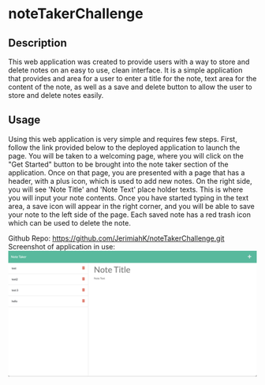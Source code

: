 # noteTakerChallenge

## Description

This web application was created to provide users with a way to store and delete notes on an easy to use, clean interface. It is a simple application that provides and area for a user to enter a title for the note, text area for the content of the note, as well as a save and delete button to allow the user to store and delete notes easily.

## Usage

Using this web application is very simple and requires few steps. First, follow the link provided below to the deployed application to launch the page. You will be taken to a welcoming page, where you will click on the "Get Started" button to be brought into the note taker section of the application. Once on that page, you are presented with a page that has a header, with a plus icon, which is used to add new notes. On the right side, you will see 'Note Title' and 'Note Text' place holder texts. This is where you will input your note contents. Once you have started typing in the text area, a save icon will appear in the right corner, and you will be able to save your note to the left side of the page. Each saved note has a red trash icon which can be used to delete the note.

Github Repo: https://github.com/JerimiahK/noteTakerChallenge.git
Screenshot of application in use: ![](images/Screen%20Shot%202022-11-30%20at%209.40.38%20AM.png)

